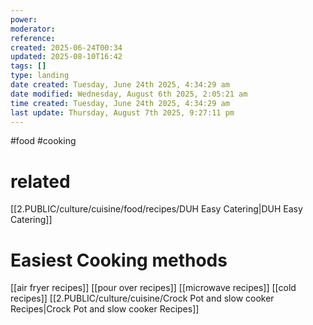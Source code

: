 ```yaml
---
power: 
moderator: 
reference: 
created: 2025-06-24T00:34
updated: 2025-08-10T16:42
tags: []
type: landing
date created: Tuesday, June 24th 2025, 4:34:29 am
date modified: Wednesday, August 6th 2025, 2:05:21 am
time created: Tuesday, June 24th 2025, 4:34:29 am
last update: Thursday, August 7th 2025, 9:27:11 pm
---
```

#food #cooking 

# related
[[2.PUBLIC/culture/cuisine/food/recipes/DUH Easy Catering|DUH Easy Catering]]
# Easiest Cooking methods
[[air fryer recipes]]
[[pour over recipes]]
[[microwave recipes]]
[[cold recipes]]
[[2.PUBLIC/culture/cuisine/Crock Pot and slow cooker Recipes|Crock Pot and slow cooker Recipes]]

